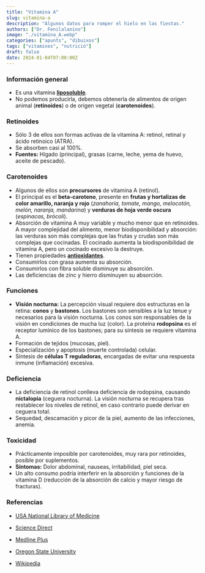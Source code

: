 ```yaml
---
title: "Vitamina A"
slug: vitamina-a
description: "Algunos datos para romper el hielo en las fiestas."
authors: ["Dr. Fenilalanino"]
image: "./vitamina_A.webp"
categories: ["apunts", "dibuixos"]
tags: ["vitamines", "nutrició"]
draft: false
date: 2024-01-04T07:00:00Z
---
```


### Información general
- Es una vitamina **[liposoluble](../vitaminas-101)**.
- No podemos producirla, debemos obtenerla de alimentos de origen animal (**retinoides**) o de origen vegetal (**carotenoides**).

### Retinoides
- Sólo 3 de ellos son formas activas de la vitamina A: retinol, retinal y ácido retinoico (ATRA).
- Se absorben casi al 100%.
- **Fuentes:** Hígado (principal), grasas (carne, leche, yema de huevo, aceite de pescado).

### Carotenoides
- Algunos de ellos son **precursores** de vitamina A (retinol).
- El principal es el **beta-caroteno**, presente en **frutas y hortalizas de color amarillo, naranja y rojo** (*zanahoria, tomate, mango, melocotón, melón, naranja, mandarina*) y **verduras de hoja verde oscura** (*espinacas, brócoli*).
- Absorción de vitamina A muy variable y mucho menor que en retinoides. A mayor complejidad del alimento, menor biodisponibilidad y absorción: las verduras son más complejas que las frutas y crudas son más complejas que cocinadas. El cocinado aumenta la biodisponibilidad de vitamina A, pero un cocinado excesivo la destruye.
- Tienen propiedades **[antioxidantes](../antioxidantes)**.
- Consumirlos con grasa aumenta su absorción.
- Consumirlos con fibra soluble disminuye su absorción.
- Las deficiencias de zinc y hierro disminuyen su absorción.

### Funciones
- **Visión nocturna:** La percepción visual requiere dos estructuras en la retina: **conos** y **bastones**. Los bastones son sensibles a la luz tenue y necesarios para la visión nocturna. Los conos son responsables de la visión en condiciones de mucha luz (color). La proteína **rodopsina** es el receptor lumínico de los bastones; para su síntesis se requiere vitamina A.
- Formación de tejidos (mucosas, piel).
- Especialización y apoptosis (muerte controlada) celular.
- Síntesis de **células T reguladoras**, encargadas de evitar una respuesta inmune (inflamación) excesiva.

### Deficiencia
- La deficiencia de retinol conlleva deficiencia de rodopsina, causando **nictalopia** (ceguera nocturna). La visión nocturna se recupera tras restablecer los niveles de retinol, en caso contrario puede derivar en ceguera total.
- Sequedad, descamación y picor de la piel, aumento de las infecciones, anemia.

### Toxicidad
- Prácticamente imposible por carotenoides, muy rara por retinoides, posible por suplementos.
- **Síntomas:** Dolor abdominal, nauseas, irritabilidad, piel seca.
- Un alto consumo podría interferir en la absorción y funciones de la vitamina D (reducción de la absorción de calcio y mayor riesgo de fracturas).


### Referencias

- [USA National Library of Medicine](https://www.ncbi.nlm.nih.gov/pmc/articles/PMC8157347/)

- [Science Direct](https://www.sciencedirect.com/science/article/pii/S0002916523030289)

- [Medline Plus](https://medlineplus.gov/spanish/ency/article/002400.htm)

- [Oregon State University](https://lpi.oregonstate.edu/mic/vitamins/vitamin-A)

- [Wikipedia](https://en.wikipedia.org/wiki/Retinol)

